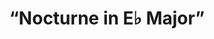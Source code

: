 ---
title: 	"&ldquo;Nocturne in E♭ Major&rdquo;"
layout: video
cat: videos
cat2: piano
ytid: Ob0NsF9jOL0
---